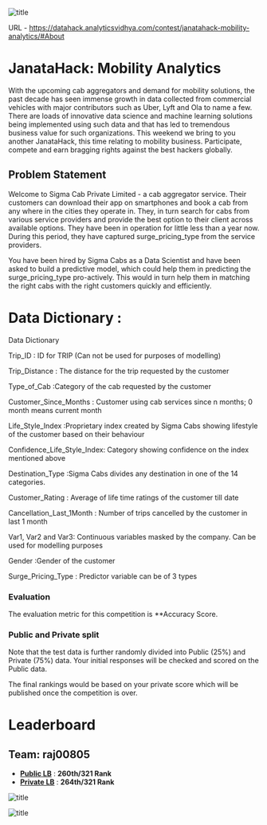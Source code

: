 ![title](Title.jpg)

URL - https://datahack.analyticsvidhya.com/contest/janatahack-mobility-analytics/#About

# JanataHack: Mobility Analytics

With the upcoming cab aggregators and demand for mobility solutions, the past decade has seen immense growth in data collected from commercial vehicles with major contributors such as Uber, Lyft and Ola to name a few. 
There are loads of innovative data science and machine learning solutions being implemented using such data and that has led to tremendous business value for such organizations. 
This weekend we bring to you another JanataHack, this time relating to mobility business. Participate, compete and earn bragging rights against the best hackers globally.

## Problem Statement
Welcome to Sigma Cab Private Limited - a cab aggregator service. Their customers can download their app on smartphones and book a cab from any where in the cities they operate in. They, in turn search for cabs from various service providers and provide the best option to their client across available options. They have been in operation for little less than a year now. During this period, they have captured surge_pricing_type from the service providers.

You have been hired by Sigma Cabs as a Data Scientist and have been asked to build a predictive model, which could help them in predicting the surge_pricing_type pro-actively. This would in turn help them in matching the right cabs with the right customers quickly and efficiently.

# Data Dictionary :

Data Dictionary 

Trip_ID : ID for TRIP (Can not be used for purposes of modelling)

Trip_Distance : The distance for the trip requested by the customer

Type_of_Cab :Category of the cab requested by the customer

Customer_Since_Months :  Customer using cab services since n months; 0 month means current month

Life_Style_Index :Proprietary index created by Sigma Cabs showing lifestyle of the customer based on their behaviour

Confidence_Life_Style_Index: Category showing confidence on the index mentioned above

Destination_Type :Sigma Cabs divides any destination in one of the 14 categories.

Customer_Rating : Average of life time ratings of the customer till date

Cancellation_Last_1Month : Number of trips cancelled by the customer in last 1 month

Var1, Var2 and Var3: Continuous variables masked by the company. Can be used for modelling purposes

Gender :Gender of the customer

Surge_Pricing_Type : Predictor variable can be of 3 types


### Evaluation
The evaluation metric for this competition is **Accuracy Score. 

### Public and Private split
Note that the test data is further randomly divided into Public (25%) and Private (75%) data. Your initial responses will be checked and scored on the Public data.

The final rankings would be based on your private score which will be published once the competition is over.


# Leaderboard
## Team:  raj00805

* **[Public LB](https://datahack.analyticsvidhya.com/contest/janatahack-mobility-analytics/#LeaderBoard)** : **260th/321 Rank**
* **[Private LB](https://datahack.analyticsvidhya.com/contest/janatahack-mobility-analytics/#LeaderBoard)** : **264th/321 Rank**


![title](Public.jpg)

![title](Private.jpg)






